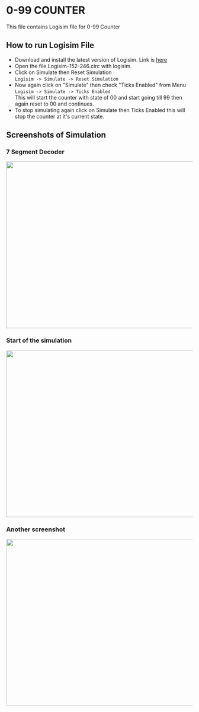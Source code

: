 # 0-99 COUNTER
This file contains Logisim file for 0-99 Counter

## How to run Logisim File
- Download and install the latest version of Logisim. Link is [here](https://sourceforge.net/projects/circuit/files/latest/download)
- Open the file Logisim-152-246.circ with logisim.
- Click on Simulate then Reset Simulation  
` Logisim -> Simulate -> Reset Simulation `
- Now again click on "Simulate" then check "Ticks Enabled" from Menu  
`Logisim -> Simulate -> Ticks Enabled`  
This will start the counter with state of 00 and start going till 99 then again reset to 00 and continues.
- To stop simulating again click on Simulate then Ticks Enabled this will stop the counter at it's current state.

## Screenshots of Simulation

### 7 Segment Decoder

<img src="https://github.com/vichitr/DDS-Project/blob/master/Images/7-segment-decoder.png" width="850" height="450" />

### Start of the simulation

<img src="https://github.com/vichitr/DDS-Project/blob/master/Images/Screenshot0.png" width="850" height="450" />

### Another screenshot

<img src="https://github.com/vichitr/DDS-Project/blob/master/Images/Screenshot1.png" width="850" height="450" />
